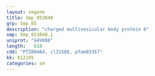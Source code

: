 ```yaml
---
layout: smgene
title: Smp_053040
grp: Smp_05
description: "charged multivesicular body protein 6"
smp: Smp_053040.1
uniprot: "G4VK08"
length:   618
cdd: "PTZ00464, cl21588, pfam03357"
kk: K12195
categories: sm
---
```

